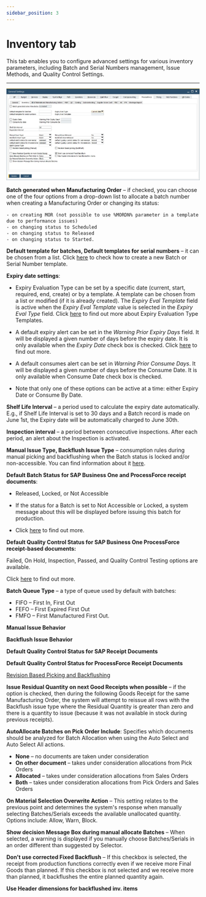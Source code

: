 ```yaml
---
sidebar_position: 3
---
```


# Inventory tab

This tab enables you to configure advanced settings for various inventory parameters, including Batch and Serial Numbers management, Issue Methods, and Quality Control Settings.

---

![Inventory Tab](./media/inventory-tab/general-settings-inventory.webp)

**Batch generated when Manufacturing Order** – if checked, you can choose one of the four options from a drop-down list to allocate a batch number when creating a Manufacturing Order or changing its status:

    - on creating MOR (not possible to use %MORDN% parameter in a template due to performance issues)
    - on changing status to Scheduled
    - on changing status to Released
    - on changing status to Started.

**Default template for batches, Default templates for serial numbers** – it can be chosen from a list. Click [here](../../item-details/batch-serial-template-definition.md) to check how to create a new Batch or Serial Number template.

**Expiry date settings**:

- Expiry Evaluation Type can be set by a specific date (current, start, required, end, create) or by a template. A template can be chosen from a list or modified (if it is already created). The *Expiry Eval Template* field is active when the *Expiry Eval Template* value is selected in the *Expiry Eval Type* field. Click [here](../../inventory/batch-control/batch-control-settings/extended-batch-expiry-evaluation.md) to find out more about Expiry Evaluation Type Templates.

- A default expiry alert can be set in the *Warning Prior Expiry Days* field. It will be displayed a given number of days before the expiry date. It is only available when the *Expiry Date* check box is checked. Click [here](../../inventory/batch-control/batch-control-settings/extended-batch-expiry-evaluation.md) to find out more.

- A default consumes alert can be set in *Warning Prior Consume Days*. It will be displayed a given number of days before the Consume Date. It is only available when Consume Date check box is checked.

- Note that only one of these options can be active at a time: either Expiry Date or Consume By Date.

**Shelf Life Interval** – a period used to calculate the expiry date automatically. E.g., if Shelf Life Interval is set to 30 days and a Batch record is made on June 1st, the Expiry date will be automatically charged to June 30th.

**Inspection interval** – a period between consecutive inspections. After each period, an alert about the Inspection is activated.

**Manual Issue Type, Backflush Issue Type** – consumption rules during manual picking and backflushing when the Batch status is locked and/or non-accessible. You can find information about it [here](../../inventory/batch-control/batch-control-settings/manual-and-backflush-issue-type-configuration.md).

**Default Batch Status for SAP Business One and ProcessForce receipt documents**:

- Released, Locked, or Not Accessible

- If the status for a Batch is set to Not Accessible or Locked, a system message about this will be displayed before issuing this batch for production.

- Click [here](../../inventory/batch-control/batch-control-settings/configuration-batch-and-quality-control-status.md) to find out more.

**Default Quality Control Status for SAP Business One ProcessForce receipt-based documents:**

Failed, On Hold, Inspection, Passed, and Quality Control Testing options are available.

Click [here](../../inventory/batch-control/batch-control-settings/configuration-batch-and-quality-control-status.md) to find out more.

**Batch Queue Type** – a type of queue used by default with batches:

- FIFO – First In, First Out
- FEFO – First Expired First Out
- FMFO – First Manufactured First Out.

**Manual Issue Behavior**

**Backflush Issue Behavior**

**Default Quality Control Status for SAP Receipt Documents**

**Default Quality Control Status for ProcessForce Receipt Documents**

[Revision Based Picking and Backflushing](../../manufacturing/revision-based-picking.md)

**Issue Residual Quantity on next Good Receipts when possible** – if the option is checked, then during the following Goods Receipt for the same Manufacturing Order, the system will attempt to reissue all rows with the Backflush issue type where the Residual Quantity is greater than zero and there is a quantity to issue (because it was not available in stock during previous receipts).

**AutoAllocate Batches on Pick Order Include**: Specifies which documents should be analyzed for Batch Allocation when using the Auto Select and Auto Select All actions.

- **None** – no documents are taken under consideration
- **On other document** – takes under consideration allocations from Pick Orders
- **Allocated** – takes under consideration allocations from Sales Orders
- **Both** – takes under consideration allocations from Pick Orders and Sales Orders

**On Material Selection Overwrite Action** – This setting relates to the previous point and determines the system's response when manually selecting Batches/Serials exceeds the available unallocated quantity. Options include: Allow, Warn, Block.

**Show decision Message Box during manual allocate Batches** – When selected, a warning is displayed if you manually choose Batches/Serials in an order different than suggested by Selector.

**Don't use corrected Fixed Backflush** – If this checkbox is selected, the receipt from production functions correctly even if we receive more Final Goods than planned. If this checkbox is not selected and we receive more than planned, it backflushes the entire planned quantity again.

**Use Header dimensions for backflushed inv. items**
